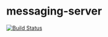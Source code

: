 # messaging-server

[![Build Status](https://travis-ci.com/geomin76/messaging-server.svg?branch=main)](https://travis-ci.com/geomin76/messaging-server)